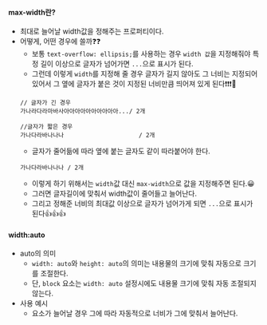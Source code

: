#### max-width란?
+ 최대로 늘어날 width값을 정해주는 프로퍼티이다.
+ 어떻게, 어떤 경우에 쓸까❓❓
  + 보통 `text-overflow: ellipsis;`를 사용하는 경우 `width 값`을 지정해줘야 특정 길이 이상으로 글자가 넘어가면 `...`으로 표시가 된다.
  + 그런데 이렇게 `width`를 지정해 줄 경우 글자가 길지 않아도 그 너비는 지정되어 있어서 그 옆에 글자가 붙은 것이 지정된 너비만큼 띄어져 있게 된다❗❗❗🤬
  ```node
  // 글자가 긴 경우
  가나라다라마바사아아아아아아아아아아.../ 2개
  
  //글자가 짧은 경우
  가나다라바나나나                     / 2개
  ```
  + 글자가 줄어듦에 따라 옆에 붙는 글자도 같이 따라붙어야 한다.
  ```node
  가나다라바나나나 / 2개
  ```
  + 이렇게 하기 위해서는 `width`값 대신 `max-width`으로 값을 지정해주면 된다.😀 
  + 그러면 글자길이에 맞춰서 width값이 줄어들고 늘어난다.
  + 그리고 정해준 너비의 최대값 이상으로 글자가 넘어가게 되면 `...`으로 표시가 된다👍👍👍
#### width:auto
+ auto의 의미
  + `width: auto`와 `height: auto`의 의미는 내용물의 크기에 맞춰 자동으로 크기를 조절한다.
  + 단, `block` 요소는 `width: auto` 설정시에도 내용물 크기에 맞춰 자동 조절되지 않는다.
+ 사용 예시
  + 요소가 늘어날 경우 그에 따라 자동적으로 너비가 그에 맞춰서 늘어난다.
